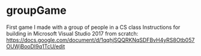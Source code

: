 # groupGame
First game I made with a group of people in a CS class
Instructions for building in Microsoft Visual Studio 2017 from scratch: https://docs.google.com/document/d/1qqhjSQQRKNqSDFBvH4yRS8Otb057OUWjBooDI9q1TcU/edit

